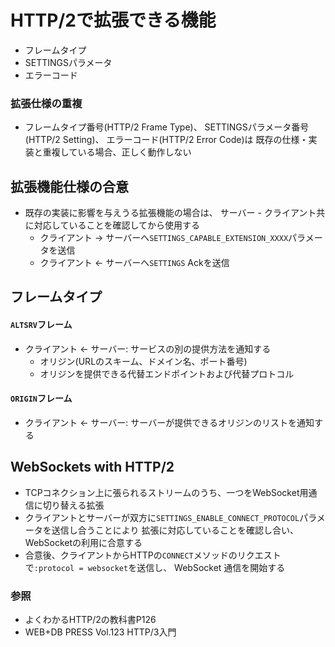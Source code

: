 # HTTP/2で拡張できる機能
- フレームタイプ
- SETTINGSパラメータ
- エラーコード

### 拡張仕様の重複
- フレームタイプ番号(HTTP/2 Frame Type)、
  SETTINGSパラメータ番号(HTTP/2 Setting)、
  エラーコード(HTTP/2 Error Code)は
  既存の仕様・実装と重複している場合、正しく動作しない

## 拡張機能仕様の合意
- 既存の実装に影響を与えうる拡張機能の場合は、
  サーバー - クライアント共に対応していることを確認してから使用する
  - クライアント -> サーバーへ`SETTINGS_CAPABLE_EXTENSION_XXXX`パラメータを送信
  - クライアント <- サーバーへ`SETTINGS` Ackを送信

## フレームタイプ
#### `ALTSRV`フレーム
- クライアント <- サーバー: サービスの別の提供方法を通知する
  - オリジン(URLのスキーム、ドメイン名、ポート番号)
  - オリジンを提供できる代替エンドポイントおよび代替プロトコル

#### `ORIGIN`フレーム
- クライアント <- サーバー: サーバーが提供できるオリジンのリストを通知する

## WebSockets with HTTP/2
- TCPコネクション上に張られるストリームのうち、一つをWebSocket用通信に切り替える拡張
- クライアントとサーバーが双方に`SETTINGS_ENABLE_CONNECT_PROTOCOL`パラメータを送信し合うことにより
  拡張に対応していることを確認し合い、WebSocketの利用に合意する
- 合意後、クライアントからHTTPの`CONNECT`メソッドのリクエストで`:protocol = websocket`を送信し、
  WebSocket 通信を開始する

### 参照
- よくわかるHTTP/2の教科書P126
- WEB+DB PRESS Vol.123 HTTP/3入門
